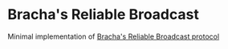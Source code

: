 # Bracha's Reliable Broadcast

Minimal implementation of [Bracha's Reliable Broadcast protocol](https://core.ac.uk/download/pdf/82523202.pdf)
